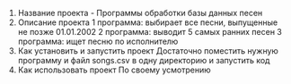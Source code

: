 1. Название проекта - Программы обработки базы данных песен
2. Описание проекта
   1 программа: выбирает все песни, выпущенные не позже 01.01.2002
   2 программа: выводит 5 самых ранних песен
   3 программа: ищет песню по исполнителю
3. Как установить и запустить проект
   Достаточно поместить нужную программу и файл songs.csv в одну директорию и запустить код
4. Как использовать проект
   По своему усмотрению 
